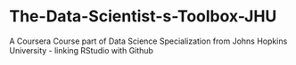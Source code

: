 # The-Data-Scientist-s-Toolbox-JHU
A Coursera Course part of Data Science Specialization from Johns Hopkins University - linking RStudio with Github
